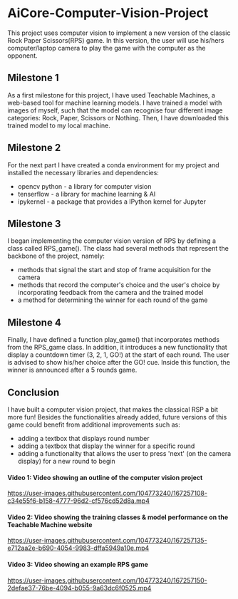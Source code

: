 # AiCore-Computer-Vision-Project
This project uses computer vision to implement a new version of the classic Rock Paper Scissors(RPS) game. In this version, the user will use his/hers computer/laptop camera to play the game with the computer as the opponent.


## Milestone 1
As a first milestone for this project, I have used Teachable Machines, a web-based tool for machine learning models. I have trained a model
with images of myself, such that the model can recognise four different image categories: Rock, Paper, Scissors or Nothing. Then, I have downloaded this trained model to my local machine.


## Milestone 2
For the next part I have created a conda environment for my project and installed the necessary libraries and dependencies:
   + opencv python - a library for computer vision
   + tenserflow - a library for machine learning & AI
   + ipykernel - a package that provides a IPython kernel for Jupyter
 

## Milestone 3
I began implementing the computer vision version of RPS by defining a class called RPS_game(). The class had several methods that represent the backbone 
of the project, namely:
   + methods that signal the start and stop of frame acquisition for the camera
   + methods that record the computer's choice and the user's choice by incorporating feedback from the camera and the trained model
   + a method for determining the winner for each round of the game


## Milestone 4
Finally, I have defined a function play_game() that incorporates methods from the RPS_game class. In addition, it introduces a new functionality that display a countdown timer (3, 2, 1, GO!) at the start of each round. The user is advised to show his/her choice after the GO! cue. Inside this function, the winner is announced after a 5 rounds game.

## Conclusion
I have built a computer vision project, that makes the classical RSP a bit more fun! Besides the functionalities already added, future versions of this game could benefit from additional improvements such as:
   + adding a textbox that displays round number
   + adding a textbox that display the winner for a specific round
   + adding a functionality that allows the user to press 'next' (on the camera display) for a new round to begin


#### Video 1: Video showing an outline of the computer vision project
https://user-images.githubusercontent.com/104773240/167257108-c34e55f6-b158-4777-96d2-cf576cd52d8a.mp4

#### Video 2: Video showing the training classes & model performance on the Teachable Machine website
https://user-images.githubusercontent.com/104773240/167257135-e712aa2e-b690-4054-9983-dffa5949a10e.mp4

#### Video 3: Video showing an example RPS game
https://user-images.githubusercontent.com/104773240/167257150-2defae37-76be-4094-b055-9a63dc6f0525.mp4
